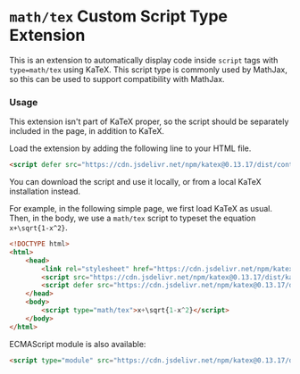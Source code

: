 # `math/tex` Custom Script Type Extension

This is an extension to automatically display code inside `script` tags with `type=math/tex` using KaTeX.
This script type is commonly used by MathJax, so this can be used to support compatibility with MathJax.

### Usage

This extension isn't part of KaTeX proper, so the script should be separately
included in the page, in addition to KaTeX.

Load the extension by adding the following line to your HTML file.

```html
<script defer src="https://cdn.jsdelivr.net/npm/katex@0.13.17/dist/contrib/mathtex-script-type.min.js" integrity="sha384-lfASb0Jhxn21qr4pih+Mx6uK2+JEKTtnpMnsCo+PTmb3n/iSUhox6v7eGkBfi47O" crossorigin="anonymous"></script>
```
You can download the script and use it locally, or from a local KaTeX installation instead.

For example, in the following simple page, we first load KaTeX as usual.
Then, in the body, we use a `math/tex` script to typeset the equation `x+\sqrt{1-x^2}`.


```html
<!DOCTYPE html>
<html>
    <head>
        <link rel="stylesheet" href="https://cdn.jsdelivr.net/npm/katex@0.13.17/dist/katex.min.css" integrity="sha384-m7SExsh653i7qrG9z4woyDDVbLhG2pGNI4mb9nk0oJN6crOrsvOLezZMnBBRXg+O" crossorigin="anonymous">
        <script src="https://cdn.jsdelivr.net/npm/katex@0.13.17/dist/katex.min.js" integrity="sha384-4zfh3OdrrX6APF+0Zpe6t2CWZsIka5okj/WrGl56nLQ7EwRW7cx/3WmL15gH4nUA" crossorigin="anonymous"></script>
        <script defer src="https://cdn.jsdelivr.net/npm/katex@0.13.17/dist/contrib/mathtex-script-type.min.js" integrity="sha384-lfASb0Jhxn21qr4pih+Mx6uK2+JEKTtnpMnsCo+PTmb3n/iSUhox6v7eGkBfi47O" crossorigin="anonymous"></script>
    </head>
    <body>
        <script type="math/tex">x+\sqrt{1-x^2}</script>
    </body>
</html>
```

ECMAScript module is also available:
```html
<script type="module" src="https://cdn.jsdelivr.net/npm/katex@0.13.17/dist/contrib/mathtex-script-type.mjs" integrity="sha384-4EJvC5tvqq9XJxXvdD4JutBokuFw/dCe2AB4gZ9sRpwFFXECpL3qT43tmE0PkpVg" crossorigin="anonymous"></script>
